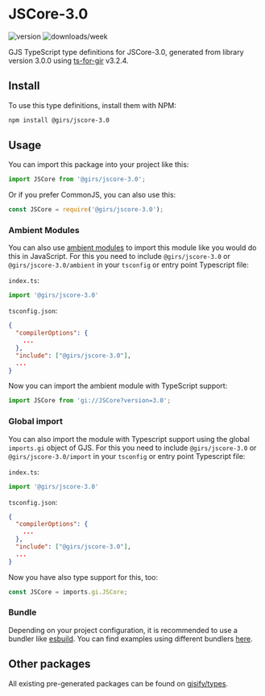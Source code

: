 
# JSCore-3.0

![version](https://img.shields.io/npm/v/@girs/jscore-3.0)
![downloads/week](https://img.shields.io/npm/dw/@girs/jscore-3.0)


GJS TypeScript type definitions for JSCore-3.0, generated from library version 3.0.0 using [ts-for-gir](https://github.com/gjsify/ts-for-gir) v3.2.4.


## Install

To use this type definitions, install them with NPM:
```bash
npm install @girs/jscore-3.0
```

## Usage

You can import this package into your project like this:
```ts
import JSCore from '@girs/jscore-3.0';
```

Or if you prefer CommonJS, you can also use this:
```ts
const JSCore = require('@girs/jscore-3.0');
```

### Ambient Modules

You can also use [ambient modules](https://github.com/gjsify/ts-for-gir/tree/main/packages/cli#ambient-modules) to import this module like you would do this in JavaScript.
For this you need to include `@girs/jscore-3.0` or `@girs/jscore-3.0/ambient` in your `tsconfig` or entry point Typescript file:

`index.ts`:
```ts
import '@girs/jscore-3.0'
```

`tsconfig.json`:
```json
{
  "compilerOptions": {
    ...
  },
  "include": ["@girs/jscore-3.0"],
  ...
}
```

Now you can import the ambient module with TypeScript support: 

```ts
import JSCore from 'gi://JSCore?version=3.0';
```

### Global import

You can also import the module with Typescript support using the global `imports.gi` object of GJS.
For this you need to include `@girs/jscore-3.0` or `@girs/jscore-3.0/import` in your `tsconfig` or entry point Typescript file:

`index.ts`:
```ts
import '@girs/jscore-3.0'
```

`tsconfig.json`:
```json
{
  "compilerOptions": {
    ...
  },
  "include": ["@girs/jscore-3.0"],
  ...
}
```

Now you have also type support for this, too:

```ts
const JSCore = imports.gi.JSCore;
```

### Bundle

Depending on your project configuration, it is recommended to use a bundler like [esbuild](https://esbuild.github.io/). You can find examples using different bundlers [here](https://github.com/gjsify/ts-for-gir/tree/main/examples).

## Other packages

All existing pre-generated packages can be found on [gjsify/types](https://github.com/gjsify/types).

